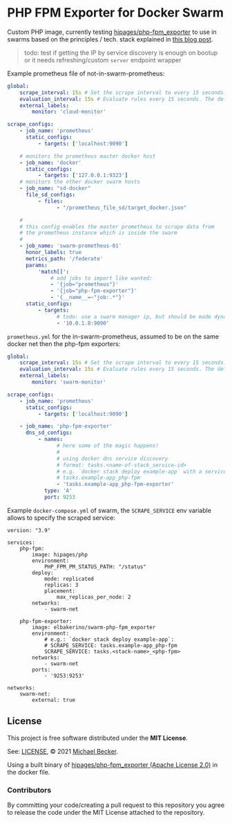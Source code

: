 # PHP FPM Exporter for Docker Swarm

Custom PHP image, currently testing [hipages/php-fpm_exporter](https://github.com/hipages/php-fpm_exporter) to use in swarms based on the principles / tech. stack explained in [this blog post](https://www.innoq.com/en/blog/scraping-docker-swarm-service-instances-with-prometheus/).

> todo: test if getting the IP by service discovery is enough on bootup or it needs refreshing/custom `server` endpoint wrapper

Example prometheus file of not-in-swarm-prometheus:

```yml
global:
    scrape_interval: 15s # Set the scrape interval to every 15 seconds. Default is every 1 minute.
    evaluation_interval: 15s # Evaluate rules every 15 seconds. The default is every 1 minute.
    external_labels:
        monitor: 'cloud-monitor'

scrape_configs:
    - job_name: 'prometheus'
      static_configs:
          - targets: ['localhost:9090']

    # monitors the prometheus master docker host
    - job_name: 'docker'
      static_configs:
          - targets: ['127.0.0.1:9323']
    # monitors the other docker swarm hosts
    - job_name: "sd-docker"
      file_sd_configs:
          - files:
                - "/prometheus_file_sd/target_docker.json"

    #
    # this config enables the master prometheus to scrape data from
    # the prometheus instance which is inside the swarm
    #
    - job_name: 'swarm-prometheus-01'
      honor_labels: true
      metrics_path: '/federate'
      params:
          'match[]':
              # add jobs to import like wanted:
              - '{job="prometheus"}'
              - '{job="php-fpm-exporter"}'
              - '{__name__=~"job:.*"}'
      static_configs:
          - targets:
                # todo: use a swarm manager ip, but should be made dynamic:
                - '10.0.1.8:9090'
```

`prometheus.yml` for the in-swarm-prometheus, assumed to be on the same docker net then the php-fpm exporters:

```yml
global:
    scrape_interval: 15s # Set the scrape interval to every 15 seconds. Default is every 1 minute.
    evaluation_interval: 15s # Evaluate rules every 15 seconds. The default is every 1 minute.
    external_labels:
        monitor: 'swarm-monitor'

scrape_configs:
    - job_name: 'prometheus'
      static_configs:
          - targets: ['localhost:9090']

    - job_name: 'php-fpm-exporter'
      dns_sd_configs:
          - names:
                # here some of the magic happens!
                #
                # using docker dns service discovery
                # format: tasks.<name-of-stack_service-id>
                # e.g. `docker stack deploy example-app` with a service `php-fpm` will be:
                # tasks.example-app_php-fpm
                - 'tasks.example-app_php-fpm-exporter'
            type: 'A'
            port: 9253
```

Example `docker-compose.yml` of swarm, the `SCRAPE_SERVICE` env variable allows to specify the scraped service:

```docker-compose
version: "3.9"

services:
    php-fpm:
        image: hipages/php
        environment:
            PHP_FPM_PM_STATUS_PATH: "/status"
        deploy:
            mode: replicated
            replicas: 3
            placement:
                max_replicas_per_node: 2
        networks:
            - swarm-net

    php-fpm-exporter:
        image: elbakerino/swarm-php-fpm_exporter
        environment:
            # e.g.: `docker stack deploy example-app`:
            # SCRAPE_SERVICE: tasks.example-app_php-fpm
            SCRAPE_SERVICE: tasks.<stack-name>_<php-fpm>
        networks:
            - swarm-net
        ports:
            - '9253:9253'

networks:
    swarm-net:
        external: true
```
## License

This project is free software distributed under the **MIT License**.

See: [LICENSE](LICENSE), © 2021 [Michael Becker](https://mlbr.xyz).

Using a built binary of [hipages/php-fpm_exporter (Apache License 2.0)](https://raw.githubusercontent.com/hipages/php-fpm_exporter/master/LICENSE) in the docker file.


### Contributors

By committing your code/creating a pull request to this repository you agree to release the code under the MIT License attached to the repository.

